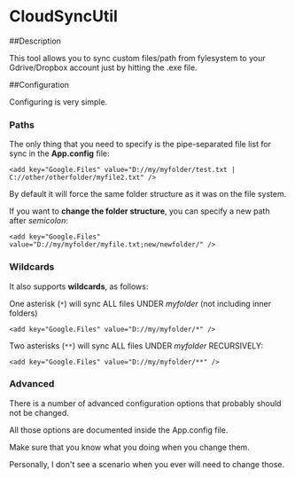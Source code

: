 # CloudSyncUtil

##Description

This tool allows you to sync custom files/path from fylesystem to your Gdrive/Dropbox account just by hitting the .exe file.

##Configuration

Configuring is very simple. 

### Paths
The only thing that you need to specify is the pipe-separated file list for sync in the <b>App.config</b> file:

```<add key="Google.Files" value="D://my/myfolder/test.txt | C://other/otherfolder/myfile2.txt" />```

By default it will force the same folder structure as it was on the file system.

If you want to <b>change the folder structure</b>, you can specify a new path after <i>semicolon</i>:

```<add key="Google.Files" value="D://my/myfolder/myfile.txt;new/newfolder/" />```

### Wildcards
It also supports <b>wildcards</b>, as follows:

One asterisk (`*`) will sync ALL files UNDER <i>myfolder</i> (not including inner folders)

```<add key="Google.Files" value="D://my/myfolder/*" />```

Two asterisks (`**`) will sync ALL files UNDER <i>myfolder</i> RECURSIVELY:

```<add key="Google.Files" value="D://my/myfolder/**" />```

### Advanced

There is a number of advanced configuration options that probably should not be changed. 

All those options are documented inside the App.config file.

Make sure that you know what you doing when you change them. 

Personally, I don't see a scenario when you ever will need to change those. 
